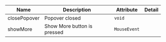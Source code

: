 <!--
SPDX-FileCopyrightText: 2022 Siemens AG

SPDX-License-Identifier: MIT
-->

| Name       | Description                   | Attribute        | Detail |
|------------|-------------------------------|------------------|--------|
|closePopover| Popover closed | `void`
|showMore| Show More button is pressed | `MouseEvent`
